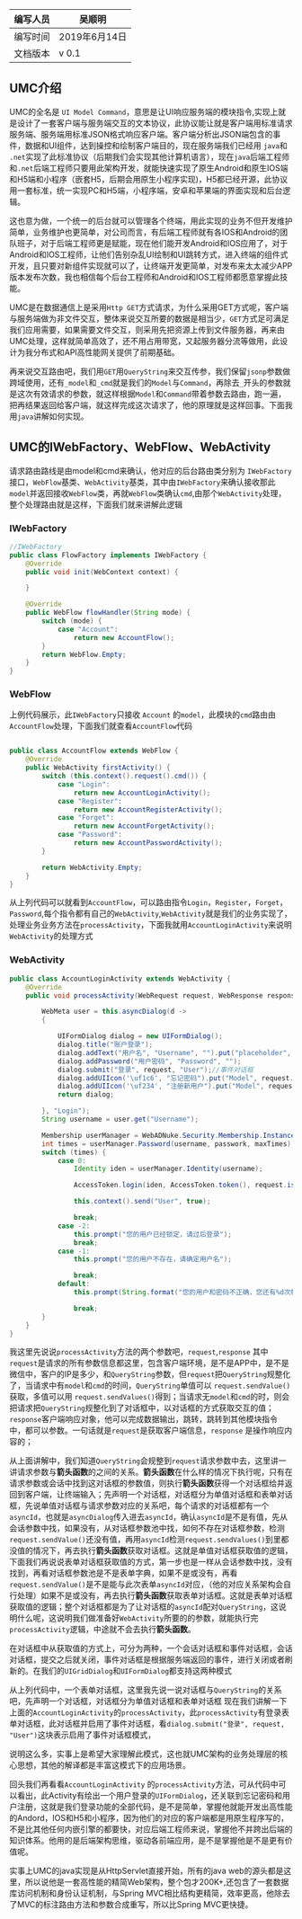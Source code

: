 
| 编写人员 |  吴顺明  |  
|:--:| ---- |
| 编写时间     |  2019年6月14日 |  
| 文档版本        |  v 0.1   |


## UMC介绍
UMC的全名是 `UI Model Command`，意思是让UI响应服务端的模块指令,实现上就是设计了一套客户端与服务端交互的文本协议，此协议能让就是客户端用标准请求服务端、服务端用标准JSON格式响应客户端。客户端分析出JSON端包含的事件，数据和UI组件，达到操控和绘制客户端目的，现在服务端我们已经用 `java`和 `.net`实现了此标准协议（后期我们会实现其他计算机语言），现在`java`后端工程师和`.net`后端工程师只要用此架构开发，就能快速实现了原生Android和原生IOS端和H5端和小程序（嵌套H5，后期会用原生小程序实现)，H5都已经开源，此协议用一套标准，统一实现PC和H5端，小程序端，安卓和苹果端的界面实现和后台逻辑。

这也意为做，一个统一的后台就可以管理各个终端，用此实现的业务不但开发维护简单，业务维护也更简单，对公司而言，有后端工程师就有各IOS和Android的团队班子，对于后端工程师更是赋能，现在他们能开发Android和IOS应用了，对于Android和IOS工程师，让他们告别杂乱UI绘制和UI跳转方式，进入终端的组件式开发，且只要对新组件实现就可以了，让终端开发更简单，对发布来太太减少APP版本发布次数，我也相信每个后台工程师和Android和IOS工程师都愿意掌握此技能。

UMC是在数据通信上是采用`Http GET`方式请求，为什么采用GET方式呢，客户端与服务端做为非文件交互，整体来说交互所要的数据是相当少，`GET`方式足可满足我们应用需要，如果需要文件交互，则采用先把资源上传到文件服务器，再来由UMC处理，这样就简单高效了，还不用占用带宽，又起服务器分流等做用，此设计为我分布式和API高性能网关提供了前期基础。

再来说交互路由吧，我们用`GET`用`QueryString`来交互传参，我们保留`jsonp`参数做跨域使用，还有`_model`和`_cmd`就是我们的`Model`与`Command`，再除去`_`开头的参数就是这次有效请求的参数，就这样根据`Model`和`Command`带着参数去路由，跑一遍，把再结果返回给客户端，就这样完成这次请求了，他的原理就是这样回事。下面我用`java`讲解如何实现。

## UMC的IWebFactory、WebFlow、WebActivity

请求路由路线是由model和cmd来确认，他对应的后台路由类分别为 `IWebFactory`接口，`WebFlow`基类、`WebActivity`基类，其中由`IWebFactory`来确认接收那此`model`并返回接收`WebFlow`类，再就`WebFlow`类确认`cmd`,由那个`WebActivity`处理，整个处理路由就是这样，下面我们就来讲解此逻辑
### IWebFactory

``` java
//IWebFactory
public class FlowFactory implements IWebFactory {
    @Override
    public void init(WebContext context) {

    }

    @Override
    public WebFlow flowHandler(String mode) {
        switch (mode) {
            case "Account":
                return new AccountFlow();
        }
        return WebFlow.Empty;
    }
}
``` 

### WebFlow
上例代码展示，此`IWebFactory`只接收 `Account` 的`model`，此模块的`cmd`路由由`AccountFlow`处理，下面我们就查看`AccountFlow`代码

``` java

public class AccountFlow extends WebFlow {
    @Override
    public WebActivity firstActivity() {
        switch (this.context().request().cmd()) {
            case "Login":
                return new AccountLoginActivity();
            case "Register":
                return new AccountRegisterActivity();
            case "Forget":
                return new AccountForgetActivity();
            case "Password":
                return new AccountPasswordActivity();
        }

        return WebActivity.Empty;
    }
}

```

从上列代码可以就看到`AccountFlow`，可以路由指令`Login`，`Register`，`Forget`，`Password`,每个指令都有自己的`WebActivity`,`WebActivity`就是我们的业务实现了，处理业务业务方法在`processActivity`，下面我就用`AccountLoginActivity`来说明`WebActivity`的处理方式

### WebActivity

``` java
public class AccountLoginActivity extends WebActivity {
    @Override
    public void processActivity(WebRequest request, WebResponse response) {

        WebMeta user = this.asyncDialog(d ->
        {

            UIFormDialog dialog = new UIFormDialog();
            dialog.title("账户登录");
            dialog.addText("用户名", "Username", "").put("placeholder", "手机/邮箱");
            dialog.addPassword("用户密码", "Password", "");
            dialog.submit("登录", request, "User");//事件对话框
            dialog.addUIIcon('\uf1c6', "忘记密码").put("Model", request.model()).put("Command", "Forget");
            dialog.addUIIcon('\uf234', "注册新用户").put("Model", request.model()).put("Command", "Register");
            return dialog;

        }, "Login");
        String username = user.get("Username");

        Membership userManager = WebADNuke.Security.Membership.Instance();
        int times = userManager.Password(username, passwork, maxTimes);
        switch (times) {
            case 0:
                Identity iden = userManager.Identity(username);

                AccessToken.login(iden, AccessToken.token(), request.isApp() ? "App" : "Client", true);

                this.context().send("User", true);

                break;
            case -2:
                this.prompt("您的用户已经锁定，请过后登录");
                break;
            case -1:
                this.prompt("您的用户不存在，请确定用户名");

                break;
            default:
                this.prompt(String.format("您的用户和密码不正确，您还有%d次机会", maxTimes - times));

                break;
        }
    }
}
```

我这里先说说`processActivity`方法的两个参数吧，`request`,`response` 其中`request`是请求的所有参数信息都这里，包含客户端环境，是不是APP中，是不是微信中，客户的IP是多少，和`QueryString`参数，但`request`把`QueryString`规整化了，当请求中有`model`和`cmd`的时间，`QueryString`单值可以 `request.sendValue()` 获取，多值可以用 `request.sendValues()`得到；当请求无`model`和`cmd`的时，则会把请求把`QueryString`规整化到了对话框中，以对话框的方式获取交互的值；`response`客户端响应对象，他可以完成数据输出，跳转，跳转到其他模块指令中，都可以参数。一句话就是`request`是获取客户端信息，`response` 是操作响应内容的；

从上面讲解中，我们知道`QueryString`会规整到`request`请求参数中去，这里讲一讲请求参数与**箭头函数**的之间的关系。**箭头函数**在什么样的情况下执行呢，只有在请求参数或会话中找到这对话框的参数值，则执行**箭头函数**获得一个对话框给并返回到客户端，让终端输入；先声明一个对话框，对话框分为单值对话框和表单对话框，先说单值对话框与请求参数对应的关系吧，每个请求的对话框都有一个`asyncId`，也就是`asyncDialog`传入进去`asyncId`，确认`asyncId`是不是有值，先从会话参数中找，如果没有，从对话框参数池中找，如何不存在对话框参数，检测`request.sendValue()`还没有值，再用`asyncId`检测`request.sendValues()`到里都没值的情况下，再去执行**箭头函数**获取对话框。这就是单值对话框获取值的逻辑，下面我们再说说表单对话框获取值的方式，第一步也是一样从会话参数中找，没有找到，再看对话框参数池是不是表单字典，如果不是或没有，再看`request.sendValue()`是不是能与此次表单`asyncId`对应，（他的对应关系架构会自行处理）如果不是或没有，再去执行**箭头函数**获取表单对话框。这就是表单对话框获取值的逻辑；整个对话框都是为了让对话框的`asyncId`配对`QueryString`，这说明什么呢，这说明我们做准备好`WebActivity`所要的的参数，就能执行完`processActivity`逻辑，中途就不会去执行**箭头函数**。

在对话框中从获取值的方式上，可分为两种，一个会话对话框和事件对话框，会话对话框，提交之后就关闭，事件对话框是根据服务端返回的事件，进行关闭或者刷新的。在我们的`UIGridDialog`和`UIFormDialog`都支持这两种模式

从上列代码中，一个表单对话框，这里我先说一说对话框与`QueryString`的关系吧，先声明一个对话框，对话框分为单值对话框和表单对话框
现在我们讲解一下上面的`AccountLoginActivity`的`processActivity`，此`processActivity`有登录表单对话框，此对话框并启用了事件对话框，看`dialog.submit("登录", request, "User")`这块表示启用了事件对话框模式，

说明这么多，实事上是希望大家理解此模式，这也就UMC架构的业务处理层的核心思想，其他的解译都是丰富这模式下的应用场景。

回头我们再看看`AccountLoginActivity` 的`processActivity`方法，可从代码中可以看出，此Activity有绘出一个用户登录的`UIFormDialog`，还关联到忘记密码和用户注册，这就是我们登录功能的全部代码，是不是简单，掌握他就能开发出高性能的Andord，IOS和H5和小程序，因为他们的对应的客户端都是用原生程序写的，不是比其他任何内嵌引擎的都要快，对应后端工程师来说，掌握他不并跨出后端的知识体系。他用的是后端架构思维，驱动各前端应用，是不是掌握他是不是更有价值呢。



实事上UMC的java实现是从HttpServlet直接开始，所有的java web的源头都是这里，所以说他是一套高性能的精简Web架构，整个包才200K+,还包含了一套数据库访问机制和身份认证机制，与Spring MVC相比结构更精简，效率更高，他除去了MVC的标注路由方法和参数合成重写，所以比Spring MVC更快捷。


